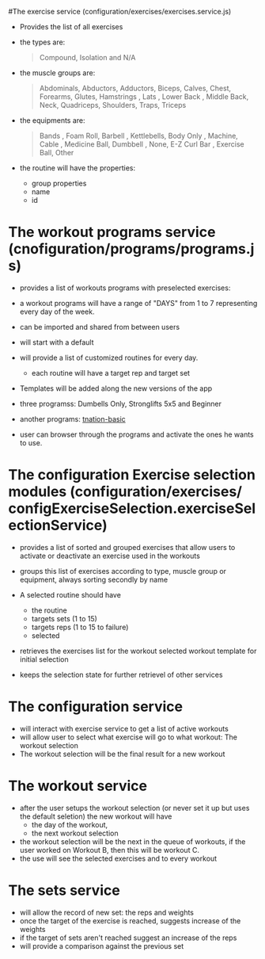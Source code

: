 #The exercise service (configuration/exercises/exercises.service.js)

- Provides the list of all exercises
- the types are:  

    >    Compound, Isolation and N/A

- the muscle groups are: 

    > Abdominals, Abductors, Adductors, Biceps, Calves, Chest, Forearms, Glutes, Hamstrings , Lats , Lower Back , Middle Back, Neck, Quadriceps, Shoulders, Traps, Triceps

- the equipments are:
    > Bands , Foam Roll, Barbell , Kettlebells, Body Only , Machine, Cable , Medicine Ball, Dumbbell , None, E-Z Curl Bar , Exercise Ball, Other
    
- the routine will have the properties:
    * group properties
    * name
    * id
 

# The workout programs service (cnofiguration/programs/programs.js)

* provides a list of workouts programs with preselected exercises:
* a workout programs will have a range of "DAYS" from 1 to 7 representing every day of the week.

* can be imported and shared from between users

* will start with a default

* will provide a list of customized routines for every day.
    * each routine will have a target rep and target set
* Templates will be added along the new versions of the app
* three programss: Dumbells Only, Stronglifts 5x5 and Beginner
* another programs: [tnation-basic]
* user can browser through the programs and activate the ones he wants to use. 

    
# The configuration Exercise selection modules (configuration/exercises/ configExerciseSelection.exerciseSelectionService)
- provides a list of sorted and grouped exercises that allow users to activate or deactivate an exercise used in the workouts

- groups this list of exercises according to type, muscle group or equipment, always sorting secondly by name

- A selected routine should have 
    * the routine
    * targets sets (1 to 15)
    * targets reps  (1 to 15 to  failure)
    * selected
- retrieves the exercises list for the workout selected workout template for initial selection
- keeps the selection state for further retrievel of other services


# The configuration service 

* will interact with exercise service to get a list of active workouts
* will allow user to select what exercise will go to what workout: The workout selection
* The workout selection will be the final result for a new workout

# The workout service
* after the user setups the workout selection (or never set it up but uses the default seletion) the new workout will have 
    - the day of the workout, 
    - the next workout selection
* the workout selection will be the next in the queue of workouts, if the user worked on Workout B, then this will be workout C. 
* the use will see the selected exercises and to every workout

# The sets service

* will allow the record of new set: the reps and weights
* once the target of the exercise is reached, suggests increase of the weights 
* if the target of sets aren't reached suggest an increase of the reps
* will provide a  comparison against the previous set

[tnation-basic]:https://www.t-nation.com/workouts/primer-4-big-bad-basic-workouts
[cool-select]:http://codepen.io/mhartington/pen/CImqy
